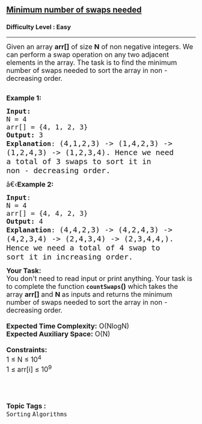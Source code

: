 <h2><a href="https://practice.geeksforgeeks.org/problems/minimum-number-of-swaps-needed2136/1">Minimum number of swaps needed</a></h2><h3>Difficulty Level : Easy</h3><hr><div class="problems_problem_content__Xm_eO"><div><span style="font-size:18px">Given an array <strong>arr[]</strong> of size <strong>N</strong> of non negative integers. We can perform a swap operation on any two adjacent elements in the array. The task is to find the minimum number of swaps needed to sort the array in non - decreasing order. </span></div>

<div>&nbsp;</div>

<p><span style="font-size:18px"><strong>Example 1:</strong> </span></p>

<pre><span style="font-size:18px"><strong>Input:</strong>
N = 4<span style="font-size:18px">
arr[] = {4, 1, 2, 3}
</span><span style="font-size:18px"><strong>Output:</strong> 3
<strong>Explanation</strong>: </span></span><span style="font-size:20px">(4,1,2,3) -&gt; (1,4,2,3) -&gt; 
(1,2,4,3) -&gt; (1,2,3,4). Hence we need 
a total of 3 swaps to sort it in 
non - decreasing order.</span></pre>

<p><span style="font-size:18px"><span style="font-size:18px">â€‹<strong>Example 2:</strong> </span></span></p>

<pre><span style="font-size:18px"><span style="font-size:18px"><strong>Input</strong>: <span style="font-size:18px">
N = 4
arr[] = {4, 4, 2, 3}
<strong>Output:</strong> 4
<strong>Explanation</strong>: </span></span></span><span style="font-size:20px">(4,4,2,3) -&gt; (4,2,4,3) -&gt;
(4,2,3,4) -&gt; (2,4,3,4) -&gt; (2,3,4,4,).
Hence we need a total of 4 swap to 
sort it in increasing order.</span></pre>

<p><span style="font-size:18px"><span style="font-size:18px"><span style="font-size:18px"><strong>Your Task:&nbsp;&nbsp;</strong><br>
You don't need to read input or print anything. Your task is to complete the function </span></span><strong><code>countSwaps</code></strong><span style="font-size:18px"><span style="font-size:18px"><strong>()</strong>&nbsp;which takes the array <strong>arr[]</strong> and <strong>N</strong><strong> </strong>as inputs and returns the </span></span>minimum number of swaps needed to sort the array in non - decreasing order.<br>
<br>
<span style="font-size:18px"><span style="font-size:18px"><strong>Expected Time Complexity:</strong> O(NlogN)<br>
<strong>Expected Auxiliary Space:</strong> O(N)</span><br>
<br>
<span style="font-size:18px"><strong>Constraints:</strong><br>
1 ≤ N ≤ 10<sup>4</sup><br>
1 ≤ arr[i] ≤ 10<sup>9</sup></span></span></span></p>

<p>&nbsp;</p>
</div><br><p><span style=font-size:18px><strong>Topic Tags : </strong><br><code>Sorting</code>&nbsp;<code>Algorithms</code>&nbsp;